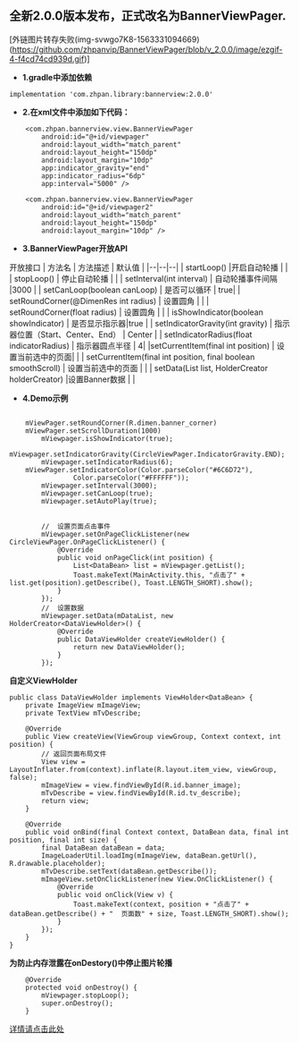 

## 全新2.0.0版本发布，正式改名为BannerViewPager.


[外链图片转存失败(img-svwgo7K8-1563331094669)(https://github.com/zhpanvip/BannerViewPager/blob/v_2.0.0/image/ezgif-4-f4cd74cd939d.gif)]

 - **1.gradle中添加依赖**

```
implementation 'com.zhpan.library:bannerview:2.0.0'
```

 - **2.在xml文件中添加如下代码：**

```
    <com.zhpan.bannerview.view.BannerViewPager
        android:id="@+id/viewpager"
        android:layout_width="match_parent"
        android:layout_height="150dp"
        android:layout_margin="10dp"
        app:indicator_gravity="end"
        app:indicator_radius="6dp"
        app:interval="5000" />

    <com.zhpan.bannerview.view.BannerViewPager
        android:id="@+id/viewpager2"
        android:layout_width="match_parent"
        android:layout_height="150dp"
        android:layout_margin="10dp" />
```

 - **3.BannerViewPager开放API**

开放接口
| 方法名 | 方法描述 | 默认值 |
|--|--|--|
| startLoop() |开启自动轮播  |  |
| stopLoop() | 停止自动轮播 |  |
| setInterval(int interval) | 自动轮播事件间隔 |3000  |
| setCanLoop(boolean canLoop) | 是否可以循环 |  true|
| setRoundCorner(@DimenRes int radius) | 设置圆角 |  |
| setRoundCorner(float radius) | 设置圆角 |  |
| isShowIndicator(boolean showIndicator) |  是否显示指示器|true  |
| setIndicatorGravity(int gravity) | 指示器位置（Start、Center、End） | Center |
| setIndicatorRadius(float indicatorRadius) | 指示器圆点半径 |  4|
|setCurrentItem(final int position)  |  设置当前选中的页面|  |
| setCurrentItem(final int position, final boolean smoothScroll) | 设置当前选中的页面 |  |
| setData(List<T> list, HolderCreator<VH> holderCreator) |设置Banner数据  |  |

 - **4.Demo示例**

```
	
	mViewPager.setRoundCorner(R.dimen.banner_corner)
	mViewPager.setScrollDuration(1000)
        mViewpager.isShowIndicator(true); 
        mViewpager.setIndicatorGravity(CircleViewPager.IndicatorGravity.END);
        mViewpager.setIndicatorRadius(6);
	mViewPager.setIndicatorColor(Color.parseColor("#6C6D72"),
                Color.parseColor("#FFFFFF"));
        mViewpager.setInterval(3000);
        mViewpager.setCanLoop(true);
        mViewpager.setAutoPlay(true);
       
	
        //  设置页面点击事件
        mViewpager.setOnPageClickListener(new CircleViewPager.OnPageClickListener() {
            @Override
            public void onPageClick(int position) {
                List<DataBean> list = mViewpager.getList();
                Toast.makeText(MainActivity.this, "点击了" + list.get(position).getDescribe(), Toast.LENGTH_SHORT).show();
            }
        });
        //  设置数据
        mViewpager.setData(mDataList, new HolderCreator<DataViewHolder>() {
            @Override
            public DataViewHolder createViewHolder() {
                return new DataViewHolder();
            }
        });
```

**自定义ViewHolder** 
  
```
public class DataViewHolder implements ViewHolder<DataBean> {
    private ImageView mImageView;
    private TextView mTvDescribe;

    @Override
    public View createView(ViewGroup viewGroup, Context context, int position) {
        // 返回页面布局文件
        View view = LayoutInflater.from(context).inflate(R.layout.item_view, viewGroup, false);
        mImageView = view.findViewById(R.id.banner_image);
        mTvDescribe = view.findViewById(R.id.tv_describe);
        return view;
    }

    @Override
    public void onBind(final Context context, DataBean data, final int position, final int size) {
        final DataBean dataBean = data;
        ImageLoaderUtil.loadImg(mImageView, dataBean.getUrl(), R.drawable.placeholder);
        mTvDescribe.setText(dataBean.getDescribe());
        mImageView.setOnClickListener(new View.OnClickListener() {
            @Override
            public void onClick(View v) {
                Toast.makeText(context, position + "点击了" + dataBean.getDescribe() + "  页面数" + size, Toast.LENGTH_SHORT).show();
            }
        });
    }
}
```
**为防止内存泄露在onDestory()中停止图片轮播**
```
	@Override
    protected void onDestroy() {
    	mViewpager.stopLoop();
        super.onDestroy();
    }
```


[详情请点击此处](http://blog.csdn.net/qq_20521573/article/details/52037929)
